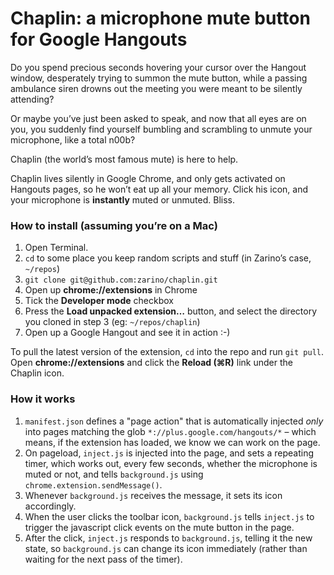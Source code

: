 # Chaplin: a microphone mute button for Google Hangouts

Do you spend precious seconds hovering your cursor over the Hangout window, desperately trying to summon the mute button, while a passing ambulance siren drowns out the meeting you were meant to be silently attending?

Or maybe you’ve just been asked to speak, and now that all eyes are on you, you suddenly find yourself bumbling and scrambling to unmute your microphone, like a total n00b?

Chaplin (the world’s most famous mute) is here to help.

Chaplin lives silently in Google Chrome, and only gets activated on Hangouts pages, so he won’t eat up all your memory. Click his icon, and your microphone is **instantly** muted or unmuted. Bliss.

### How to install (assuming you’re on a Mac)

1. Open Terminal.
2. `cd` to some place you keep random scripts and stuff (in Zarino’s case, `~/repos`)
3. `git clone git@github.com:zarino/chaplin.git`
4. Open up **chrome://extensions** in Chrome
5. Tick the **Developer mode** checkbox
6. Press the **Load unpacked extension…** button, and select the directory you cloned in step 3 (eg: `~/repos/chaplin`)
7. Open up a Google Hangout and see it in action :-)

To pull the latest version of the extension, `cd` into the repo and run `git pull`. Open **chrome://extensions** and click the **Reload (⌘R)** link under the Chaplin icon.

### How it works

1. `manifest.json` defines a "page action" that is automatically injected *only* into pages matching the glob `*://plus.google.com/hangouts/*` – which means, if the extension has loaded, we know we can work on the page.
2. On pageload, `inject.js` is injected into the page, and sets a repeating timer, which works out, every few seconds, whether the microphone is muted or not, and tells `background.js` using `chrome.extension.sendMessage()`.
3. Whenever `background.js` receives the message, it sets its icon accordingly.
4. When the user clicks the toolbar icon, `background.js` tells `inject.js` to trigger the javascript click events on the mute button in the page.
5. After the click, `inject.js` responds to `background.js`, telling it the new state, so `background.js` can change its icon immediately (rather than waiting for the next pass of the timer).

